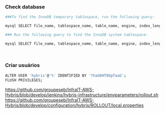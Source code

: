 ### Check database

```sh
###To find the InnoDB temporary tablespace, run the following query:

mysql SELECT file_name, tablespace_name, table_name, engine, index_length, total_extents, extent_size FROM information_schema.files WHERE file_name LIKE '%ibtmp%';

### Run the following query to find the InnoDB system tablespace:

mysql SELECT file_name, tablespace_name, table_name, engine, index_length, total_extents, extent_size FROM information_schema.files WHERE file_name LIKE '%ibdata%';
 
 

```


### Criar usuários
```sh
ALTER USER 'hybris'@'%' IDENTIFIED BY 'YhaG6HT8OpTaaG';
FLUSH PRIVILEGES;
```

https://github.com/groupeseb/InfraIT-AWS-Hybris/blob/develop/jenkins/hybris-infrastructure/envparameters/rollout.sh
https://github.com/groupeseb/InfraIT-AWS-Hybris/blob/develop/configuration/hybris/ROLLOUT/local.properties
